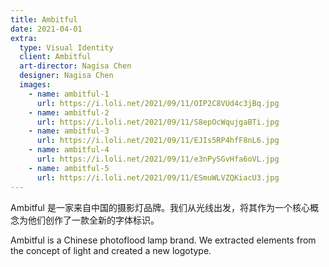 ```yaml
---
title: Ambitful
date: 2021-04-01
extra:
  type: Visual Identity
  client: Ambitful
  art-director: Nagisa Chen
  designer: Nagisa Chen
  images:
    - name: ambitful-1
      url: https://i.loli.net/2021/09/11/OIP2C8VUd4c3jBq.jpg
    - name: ambitful-2
      url: https://i.loli.net/2021/09/11/S8epOcWqujgaBTi.jpg
    - name: ambitful-3
      url: https://i.loli.net/2021/09/11/EJIs5RP4hfF8nL6.jpg
    - name: ambitful-4
      url: https://i.loli.net/2021/09/11/e3nPySGvHfa6oVL.jpg
    - name: ambitful-5
      url: https://i.loli.net/2021/09/11/ESmuWLVZQKiacU3.jpg
---
```


Ambitful 是一家来自中国的摄影灯品牌。我们从光线出发，将其作为一个核心概念为他们创作了一款全新的字体标识。

Ambitful is a Chinese photoflood lamp brand. We extracted elements from the concept of light and created a new logotype.
